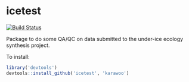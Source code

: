 # icetest

[![Build Status](https://api.travis-ci.org/karawoo/icetest.png)](https://travis-ci.org/karawoo/icetest)

Package to do some QA/QC on data submitted to the under-ice ecology synthesis project.

To install:

```r
library('devtools')
devtools::install_github('icetest', 'karawoo')
```
